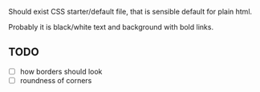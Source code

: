 Should exist CSS starter/default file, that is sensible default for plain html.

Probably it is black/white text and background with bold links.

## TODO
- [ ] how borders should look
- [ ] roundness of corners